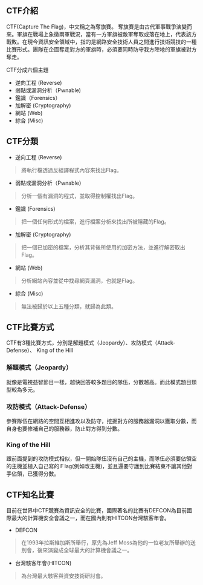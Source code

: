 ## CTF介紹

CTF(Capture The Flag)，中文稱之為奪旗賽。
奪旗賽是由古代軍事戰爭演變而來。軍旗在戰場上象徵兩軍戰況，當有一方軍旗被敵軍奪取或落在地上，代表該方戰敗。在現今資訊安全領域中，指的是網路安全技術人員之間進行技術競技的一種比賽形式。團隊在企圖奪走對方的軍旗時，必須要同時防守我方陣地的軍旗被對方奪走。

CTF分成六個主題

* 逆向工程 (Reverse)
* 弱點或漏洞分析（Pwnable)
* 鑑識（Forensics）
* 加解密 (Cryptography)
* 網站 (Web)
* 綜合 (Misc)

## CTF分類

* 逆向工程 (Reverse)

> 將執行檔透過反組譯程式內容來找出Flag。


* 弱點或漏洞分析（Pwnable）

> 分析一個有漏洞的程式，並取得控制權找出Flag。

* 鑑識 (Forensics)

> 把一個任何形式的檔案，進行檔案分析來找出所被隱藏的Flag。

* 加解密 (Cryptography)

> 把一個已加密的檔案，分析其背後所使用的加密方法，並進行解密取出Flag。

* 網站 (Web)

> 分析網站內容並從中找尋網頁漏洞，也就是Flag。

* 綜合 (Misc)

> 無法被歸於以上五種分類，就歸為此類。

## CTF比賽方式

CTF有3種比賽方式，分別是解題模式（Jeopardy）、攻防模式（Attack-Defense）、 King of the Hill

### 解題模式（Jeopardy）

就像是電視益智節目一樣，越快回答較多題目的隊伍，分數越高。而此模式題目類型較為多元。

### 攻防模式（Attack-Defense）

參賽隊伍在網路的空間互相進攻以及防守，挖掘對方的服務器漏洞以獲取分數，而自身也要修補自己的服務器，防止對方得到分數。

### King of the Hill

跟前面提到的攻防模式相似，但一開始隊伍沒有自己的主機，而隊伍必須要佔領空的主機並植入自己寫的Ｆlag(例如改主機)，並且還要守護到比賽結束不讓其他對手佔領，已獲得分數。

## CTF知名比賽
目前在世界中CTF競賽為資訊安全的比賽，國際著名的比賽有DEFCON為目前國際最大的計算機安全會議之一，而在國內則有HITCON台灣駭客年會。

* DEFCON
> 在1993年拉斯維加斯所舉行，原先為Jeff Moss為他的一位老友所舉辦的送別會，後來演變成全球最大的計算機會議之一。

* 台灣駭客年會(HITCON)
> 為台灣最大駭客與資安技術研討會。
